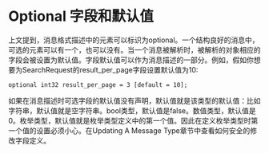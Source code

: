 # Optional 字段和默认值

上文提到，消息格式描述中的元素可以标识为optional。一个结构良好的消息中，可选的元素可以有一个，也可以没有。当一个消息被解析时，被解析的对象相应的字段会被设置为默认值。字段默认值可以作为消息描述的一部分。例如，假如你想要为SearchRequest的result_per_page字段设置默认值为10:

<!--language:c-->

    optional int32 result_per_page = 3 [default = 10];
 
 如果在消息描述时可选字段的默认值没有声明，默认值就是该类型的默认值：比如字符串，默认值就是空字符串。bool类型，默认值是false。数值类型，默认值是0。枚举类型，默认值就是枚举类型定义中的第一个值。因此在定义枚举类型时第一个值的设置必须小心。在Updating A Message Type章节中查看如何安全的修改字段定义。